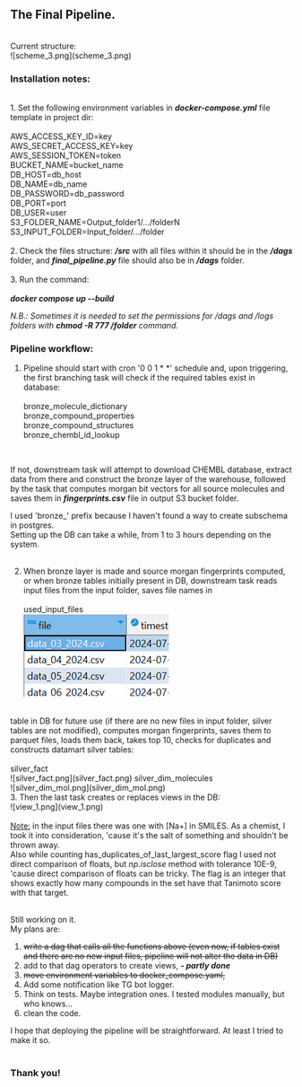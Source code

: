 <h2>The Final Pipeline.</h2><br>
Current structure:<br>
![scheme_3.png](scheme_3.png)
<h3>Installation notes:</h3><br>
1. Set the following environment variables in <i><b>docker-compose.yml</i></b> file template in project dir:<br><br>
AWS_ACCESS_KEY_ID=key<br>
AWS_SECRET_ACCESS_KEY=key<br>
AWS_SESSION_TOKEN=token<br>
BUCKET_NAME=bucket_name<br>
DB_HOST=db_host<br>
DB_NAME=db_name<br>
DB_PASSWORD=db_password<br>
DB_PORT=port<br>
DB_USER=user<br>
S3_FOLDER_NAME=Output_folder1/.../folderN<br>
S3_INPUT_FOLDER=Input_folder/.../folder<br>
<br>
2. Check the files structure:
<b><i>/src</i></b> with all files within it should be in the <b><i>/dags</i></b> folder, and 
<b><i>final_pipeline.py</i></b> file should also be in <b><i>/dags</i></b> folder.
<br><br>
3. Run the command:<br>
<br>
<b><i>docker compose up --build</i></b>

<i>N.B.: Sometimes it is needed to set the permissions for /dags and /logs folders with 
<b><i>chmod -R 777 /folder</i></b> command.</i>

<h3>Pipeline workflow:</h3>

1. Pipeline should start with cron '0 0 1 * *' schedule and, upon triggering, the first branching task will check if the required tables exist in database:<br><br>
bronze_molecule_dictionary<br>
bronze_compound_properties<br>
bronze_compound_structures<br>
bronze_chembl_id_lookup<br>
<br>

If not, downstream task will attempt to download CHEMBL database, extract data from there 
and construct the bronze layer of the warehouse, followed by the task that computes morgan bit vectors 
for all source molecules and saves them in <b><i>fingerprints.csv</i></b> file in output S3 bucket folder.

I used 'bronze_' prefix because I haven't found a way to create subschema in postgres.<br>
Setting up the DB can take a while, from 1 to 3 hours depending on the system.<br><br>

2. When bronze layer is made and source morgan fingerprints computed, or when bronze tables initially present in DB,
downstream task reads input files from the input folder, saves file names in <br><br>
used_input_files<br>![used_files.png](used_files.png)
<br>
table in DB for future use (if there are no new files in input folder, silver tables are not modified), computes morgan fingerprints, saves them to parquet files, loads them back, 
takes top 10, checks for duplicates and constructs datamart silver tables:<br><br>
silver_fact<br>
![silver_fact.png](silver_fact.png)
silver_dim_molecules<br>
![silver_dim_mol.png](silver_dim_mol.png)
<br>
3. Then the last task creates or replaces views in the DB:
<br>
![view_1.png](view_1.png)
<br>
<br>
<u>Note:</u>
in the input files there was one with [Na+] in SMILES. As a chemist, I took it into consideration, 'cause it's the salt of something and shouldn't be thrown away.<br>
Also while counting has_duplicates_of_last_largest_score flag I used not direct comparison of floats, but <i>np.isclose</i> 
method with tolerance 10E-9, 'cause direct comparison of floats can be tricky. The flag is an integer that shows exactly how many compounds in the set have that Tanimoto score with that target.<br><br>

Still working on it.<br>
My plans are: <br>
1. <del>write a dag that calls all the functions above (even now, if tables exist and there are no new input files, pipeline will not alter the data in DB)</del><br>
2. add to that dag operators to create views, <b><i> - partly done</i></b><br>
3. <del>move environment variables to docker_compose.yaml,</del><br>
4. Add some notification like TG bot logger.<br>
5. Think on tests. Maybe integration ones. I tested modules manually, but who knows...<br>
6. clean the code.<br>

I hope that deploying the pipeline will be straightforward. At least I tried to make it so.<br>
<br>
<h3>Thank you!</h3>